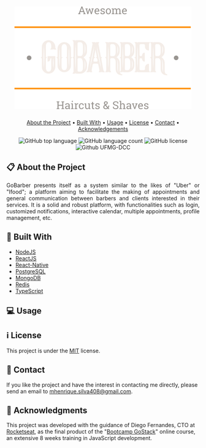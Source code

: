 <h1 align="center"><img alt="Logo" src="./frontend/src/assets/logo.svg" /></h1>

<p align="center">
  <a href="#clipboard-about-the-project">About the Project</a> •
  <a href="#hammer-built-with">Built With</a> •
  <a href="#computer-usage">Usage</a> •
  <a href="#information_source-license">License</a> •
  <a href="#email-contact">Contact</a> •
  <a href="#purple_heart-acknowledgments">Acknowledgements</a>
</p>

<p align="center">
  <img alt="GitHub top language" src="https://img.shields.io/github/languages/top/M-Henrique/GoBarber?style=for-the-badge">
  <img alt="GitHub language count" src="https://img.shields.io/github/languages/count/M-Henrique/GoBarber?style=for-the-badge&color=yellowgreen">
  <img alt="GitHub license" src="https://img.shields.io/github/license/M-Henrique/GoBarber?style=for-the-badge&color=brightgreen"> 
  <img alt="Github UFMG-DCC" src="https://img.shields.io/badge/UFMG-DCC-red?style=for-the-badge">
</p>



## :clipboard: About the Project
   <p align="justify"> GoBarber presents itself as a system similar to the likes of "Uber" or "Ifood"; a platform aiming to facilitate the making of appointments and general communication between barbers and clients interested in their services. It is a solid and robust platform, with functionalities such as login, customized notifications, interactive calendar, multiple appointments, profile management, etc.
    </p>
   
## :hammer: Built With
  - [NodeJS](https://nodejs.org/en/)
  - [ReactJS](https://reactjs.org/)
  - [React-Native](https://reactnative.dev/)
  - [PostgreSQL](https://www.postgresql.org/)
  - [MongoDB](https://www.mongodb.com/)
  - [Redis](https://redis.io/)
  - [TypeScript](https://www.typescriptlang.org/)

## :computer: Usage
  
    
## :information_source: License
  This project is under the [MIT](LICENSE.md) license.
  
## :email: Contact
  If you like the project and have the interest in contacting me directly, please send an email to [mhenrique.silva408@gmail.com](mhenrique.silva408@gmail.com).
  
## :purple_heart: Acknowledgments
  This project was developed with the guidance of Diego Fernandes, CTO at [Rocketseat](https://rocketseat.com.br/), as the final product of the "[Bootcamp GoStack](https://pages.rocketseat.com.br/gostack)" online course, an extensive 8 weeks training in JavaScript development.
